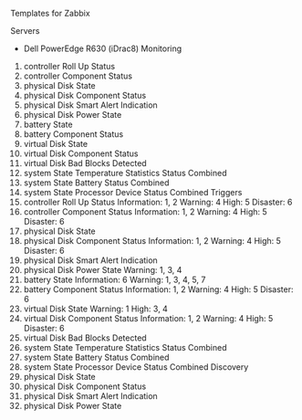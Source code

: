 Templates for Zabbix

Servers

- Dell PowerEdge R630 (iDrac8)
Monitoring
1) controller Roll Up Status
2) controller Component Status
3) physical Disk State
4) physical Disk Component Status
5) physical Disk Smart Alert Indication
6) physical Disk Power State
7) battery State
8) battery Component Status
9) virtual Disk State
10) virtual Disk Component Status
11) virtual Disk Bad Blocks Detected
12) system State Temperature Statistics Status Combined
13) system State Battery Status Combined
14) system State Processor Device Status Combined
Triggers
1) controller Roll Up Status
	Information: 1, 2
	Warning: 4
	High: 5
	Disaster: 6
2) controller Component Status
	Information: 1, 2
	Warning: 4
	High: 5
	Disaster: 6
3) physical Disk State
4) physical Disk Component Status
	Information: 1, 2
	Warning: 4
	High: 5
	Disaster: 6
5) physical Disk Smart Alert Indication
6) physical Disk Power State
	Warning: 1, 3, 4
7) battery State
	Information: 6
	Warning: 1, 3, 4, 5, 7
8) battery Component Status
	Information: 1, 2
	Warning: 4
	High: 5
	Disaster: 6
9) virtual Disk State
	Warning: 1
	High: 3, 4
10) virtual Disk Component Status
	Information: 1, 2
	Warning: 4
	High: 5
	Disaster: 6
11) virtual Disk Bad Blocks Detected
12) system State Temperature Statistics Status Combined
13) system State Battery Status Combined
14) system State Processor Device Status Combined
Discovery
1) physical Disk State
2) physical Disk Component Status
3) physical Disk Smart Alert Indication
4) physical Disk Power State
